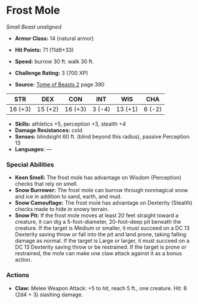 # Frost Mole

*Small* *Beast* *unaligned*

- **Armor Class:** 14 (natural armor)
- **Hit Points:** 71 (11d6+33)
- **Speed:** burrow 30 ft. walk 30 ft.

- **Challenge Rating:** 3 (700 XP)
- **Source:** [Tome of Beasts 2](https://koboldpress.com/kpstore/product/tome-of-beasts-2-for-5th-edition) page 390

| STR | DEX | CON | INT | WIS | CHA |
| --- | --- | --- | --- | --- | --- |
| 16 (+3) | 15 (+2) | 16 (+3) | 3 (-4) | 13 (+1) | 6 (-2) |

- **Skills:** athletics +5, perception +3, stealth +4
- **Damage Resistances:** cold
- **Senses:** blindsight 60 ft. (blind beyond this radius), passive Perception 13
- **Languages:** —

### Special Abilities

- **Keen Smell:** The frost mole has advantage on Wisdom (Perception) checks that rely on smell.
- **Snow Burrower:** The frost mole can burrow through nonmagical snow and ice in addition to sand, earth, and mud.
- **Snow Camouflage:** The frost mole has advantage on Dexterity (Stealth) checks made to hide in snowy terrain.
- **Snow Pit:** If the frost mole moves at least 20 feet straight toward a creature, it can dig a 5-foot-diameter, 20-foot-deep pit beneath the creature. If the target is Medium or smaller, it must succeed on a DC 13 Dexterity saving throw or fall into the pit and land prone, taking falling damage as normal. If the target is Large or larger, it must succeed on a DC 13 Dexterity saving throw or be restrained. If the target is prone or restrained, the mole can make one claw attack against it as a bonus action.

### Actions

- **Claw:** Melee Weapon Attack: +5 to hit, reach 5 ft., one creature. Hit: 8 (2d4 + 3) slashing damage.



